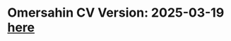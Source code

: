 # Omersahin CV Version: 2025-03-19 [here](https://github.com/omersahinesk/omersahin-cv-public/blob/master/omersahin-250319.pdf)
